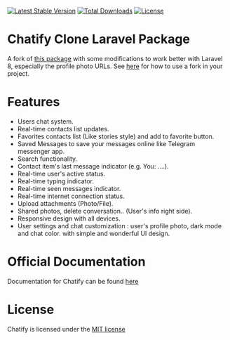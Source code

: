 [![Latest Stable Version](https://poser.pugx.org/munafio/chatify/v/stable)](https://packagist.org/packages/munafio/chatify)
[![Total Downloads](https://poser.pugx.org/munafio/chatify/downloads)](https://packagist.org/packages/munafio/chatify)
[![License](https://poser.pugx.org/munafio/chatify/license)](https://packagist.org/packages/munafio/chatify)

# Chatify Clone Laravel Package

A fork of [this package](https://github.com/munafio/chatify) with some modifications to work better with Laravel 8, especially the profile photo URLs.
See [here](https://medium.com/swlh/using-your-own-forks-with-composer-699358db05d9) for how to use a fork in your project.

# Features

- Users chat system.
- Real-time contacts list updates.
- Favorites contacts list (Like stories style) and add to favorite button.
- Saved Messages to save your messages online like Telegram messenger app.
- Search functionality.
- Contact item's last message indicator (e.g. You: ....).
- Real-time user's active status.
- Real-time typing indicator.
- Real-time seen messages indicator.
- Real-time internet connection status.
- Upload attachments (Photo/File).
- Shared photos, delete conversation.. (User's info right side).
- Responsive design with all devices.
- User settings and chat customization : user's profile photo, dark mode and chat color.
  with simple and wonderful UI design.

# Official Documentation

Documentation for Chatify can be found [here](https://chatify.munafio.com)

# License

Chatify is licensed under the [MIT license](https://choosealicense.com/licenses/mit/)
